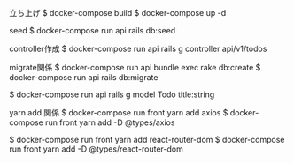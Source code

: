 

立ち上げ
$ docker-compose build
$ docker-compose up -d

seed
$ docker-compose run api rails db:seed

controller作成
$ docker-compose run api rails g controller api/v1/todos

migrate関係
$ docker-compose run api bundle exec rake db:create
$ docker-compose run api rails db:migrate

$ docker-compose run api rails g model Todo title:string

yarn add 関係
$ docker-compose run front yarn add axios
$ docker-compose run front yarn add -D @types/axios

$ docker-compose run front yarn add react-router-dom
$ docker-compose run front yarn add -D @types/react-router-dom

